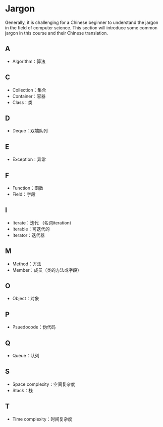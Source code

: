 # Jargon
Generally, it is challenging for a Chinese beginner to understand the jargon in the field of computer science. This section will introduce some common jargon in this course and their Chinese translation.

## A
- Algorithm：算法

## C
- Collection：集合
- Container：容器
- Class：类

## D
- Deque：双端队列

## E
- Exception：异常

## F
- Function：函数
- Field：字段

## I
- Iterate：迭代 （名词iteration）
- Iterable：可迭代的
- Iterator：迭代器

## M
- Method：方法
- Member：成员（类的方法或字段）

## O
- Object：对象

## P
- Psuedocode：伪代码

## Q
- Queue：队列

## S
- Space complexity：空间复杂度
- Stack：栈

## T
- Time complexity：时间复杂度
